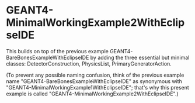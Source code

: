# GEANT4-MinimalWorkingExample2WithEclipseIDE
This builds on top of the previous example GEANT4-BareBonesExampleWithEclipseIDE by adding the three essential but minimal classes: DetectorConstruction, PhysicsList, PrimaryGeneratorAction.

(To prevent any possible naming confusion, think of the previous example name "GEANT4-BareBonesExampleWithEclipseIDE" as synonymous with "GEANT4-MinimalWorkingExample1WithEclipseIDE"; that's why this present example is called "GEANT4-MinimalWorkingExample2WithEclipseIDE".)

